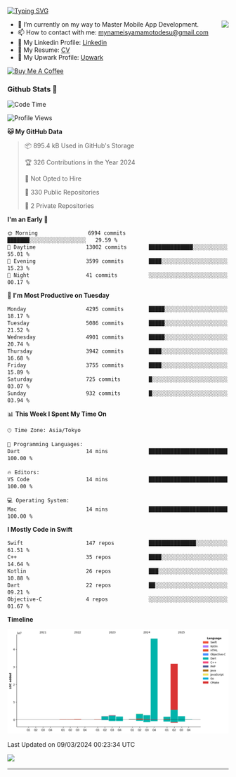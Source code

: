 
[![Typing SVG](https://readme-typing-svg.demolab.com/?lines=Thank+You+For+Visiting!!;You+Are+Welcome✨;I+am+Kyo+Yamamoto;Mobile+Developer)](https://git.io/typing-svg)
<p>
<img align="right" src="https://media.giphy.com/media/26ufdb3cYKwbRtYVW/giphy.gif" style="max-width:100%;" height="150px">

- 🌱 I’m currently on my way to Master Mobile App Development.
- 📫 How to contact with me: mynameisyamamotodesu@gmail.com
- 🔗 My Linkedin Profile: [Linkedin](https://www.linkedin.com/in/kyo-yamamoto-a2ab50239)
- 🔗 My Resume: [CV](https://www.kickresume.com/cv/ZWKvXV/)
- 🔗 My Upwark Profile: [Upwark](https://www.upwork.com/freelancers/~01aa9115102bb4af25)

<a href="https://www.buymeacoffee.com/kyoyamamoto" target="_blank"><img src="https://cdn.buymeacoffee.com/buttons/default-orange.png" alt="Buy Me A Coffee" height="41" width="174"></a>

### Github Stats 🥇 
<!--START_SECTION:waka-->
![Code Time](http://img.shields.io/badge/Code%20Time-669%20hrs%2017%20mins-blue)

![Profile Views](http://img.shields.io/badge/Profile%20Views-0-blue)

**🐱 My GitHub Data** 

> 📦 895.4 kB Used in GitHub's Storage 
 > 
> 🏆 326 Contributions in the Year 2024
 > 
> 🚫 Not Opted to Hire
 > 
> 📜 330 Public Repositories 
 > 
> 🔑 2 Private Repositories 
 > 
**I'm an Early 🐤** 

```text
🌞 Morning                6994 commits        ███████░░░░░░░░░░░░░░░░░░   29.59 % 
🌆 Daytime                13002 commits       ██████████████░░░░░░░░░░░   55.01 % 
🌃 Evening                3599 commits        ████░░░░░░░░░░░░░░░░░░░░░   15.23 % 
🌙 Night                  41 commits          ░░░░░░░░░░░░░░░░░░░░░░░░░   00.17 % 
```
📅 **I'm Most Productive on Tuesday** 

```text
Monday                   4295 commits        █████░░░░░░░░░░░░░░░░░░░░   18.17 % 
Tuesday                  5086 commits        █████░░░░░░░░░░░░░░░░░░░░   21.52 % 
Wednesday                4901 commits        █████░░░░░░░░░░░░░░░░░░░░   20.74 % 
Thursday                 3942 commits        ████░░░░░░░░░░░░░░░░░░░░░   16.68 % 
Friday                   3755 commits        ████░░░░░░░░░░░░░░░░░░░░░   15.89 % 
Saturday                 725 commits         █░░░░░░░░░░░░░░░░░░░░░░░░   03.07 % 
Sunday                   932 commits         █░░░░░░░░░░░░░░░░░░░░░░░░   03.94 % 
```


📊 **This Week I Spent My Time On** 

```text
🕑︎ Time Zone: Asia/Tokyo

💬 Programming Languages: 
Dart                     14 mins             █████████████████████████   100.00 % 

🔥 Editors: 
VS Code                  14 mins             █████████████████████████   100.00 % 

💻 Operating System: 
Mac                      14 mins             █████████████████████████   100.00 % 
```

**I Mostly Code in Swift** 

```text
Swift                    147 repos           ███████████████░░░░░░░░░░   61.51 % 
C++                      35 repos            ████░░░░░░░░░░░░░░░░░░░░░   14.64 % 
Kotlin                   26 repos            ███░░░░░░░░░░░░░░░░░░░░░░   10.88 % 
Dart                     22 repos            ██░░░░░░░░░░░░░░░░░░░░░░░   09.21 % 
Objective-C              4 repos             ░░░░░░░░░░░░░░░░░░░░░░░░░   01.67 % 
```



**Timeline**

![Lines of Code chart](https://raw.githubusercontent.com/YamamotoDesu/YamamotoDesu/main/assets/bar_graph.png)


 Last Updated on 09/03/2024 00:23:34 UTC
<!--END_SECTION:waka-->

![](https://github-profile-summary-cards.vercel.app/api/cards/profile-details?username=YamamotoDesu&theme=vue)

----
